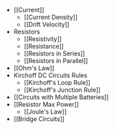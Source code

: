 - [[Current]]
	- [[Current Density]]
	- [[Drift Velocity]]
- Resistors
	- [[Resistivity]]
	- [[Resistance]]
	- [[Resistors in Series]]
	- [[Resistors in Parallel]]
- [[Ohm's Law]]
- Kirchoff DC Circuits Rules
	- [[Kirchoff's Loop Rule]]
	- [[Kirchoff's Junction Rule]]
- [[Circuits with Multiple Batteries]]
- [[Resistor Max Power]]
	- [[Joule's Law]]
- [[Bridge Circuits]]